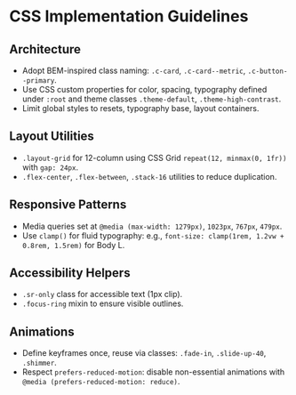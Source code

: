 # CSS Implementation Guidelines

## Architecture
- Adopt BEM-inspired class naming: `.c-card`, `.c-card--metric`, `.c-button--primary`.
- Use CSS custom properties for color, spacing, typography defined under `:root` and theme classes `.theme-default`, `.theme-high-contrast`.
- Limit global styles to resets, typography base, layout containers.

## Layout Utilities
- `.layout-grid` for 12-column using CSS Grid `repeat(12, minmax(0, 1fr))` with `gap: 24px`.
- `.flex-center`, `.flex-between`, `.stack-16` utilities to reduce duplication.

## Responsive Patterns
- Media queries set at `@media (max-width: 1279px)`, `1023px`, `767px`, `479px`.
- Use `clamp()` for fluid typography: e.g., `font-size: clamp(1rem, 1.2vw + 0.8rem, 1.5rem)` for Body L.

## Accessibility Helpers
- `.sr-only` class for accessible text (1px clip).
- `.focus-ring` mixin to ensure visible outlines.

## Animations
- Define keyframes once, reuse via classes: `.fade-in`, `.slide-up-40`, `.shimmer`.
- Respect `prefers-reduced-motion`: disable non-essential animations with `@media (prefers-reduced-motion: reduce)`.

